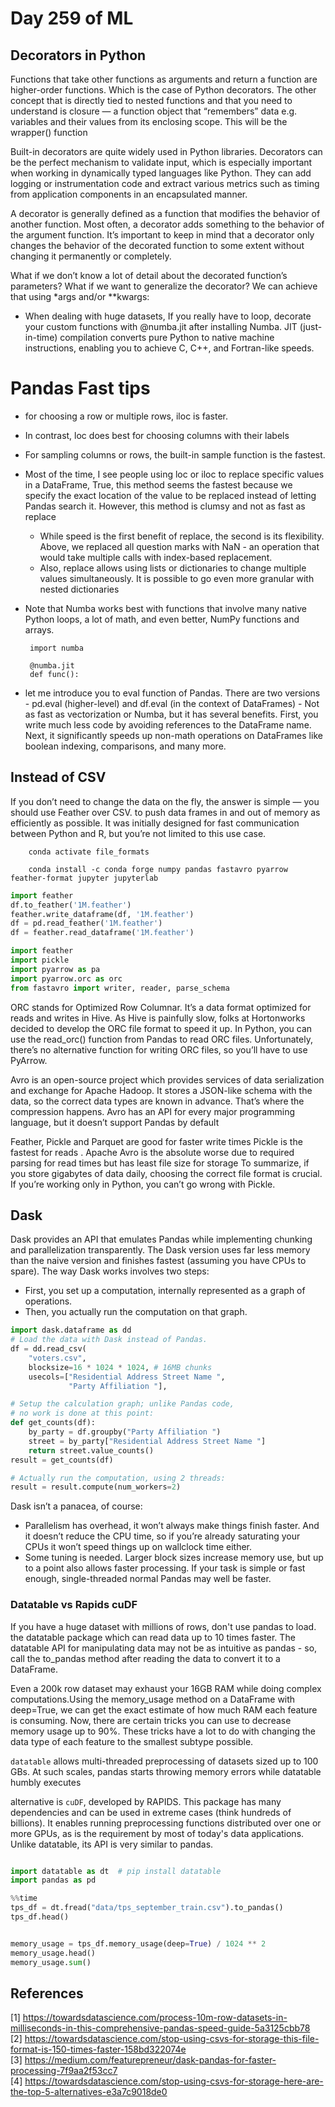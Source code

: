 # Day 259 of ML 

## Decorators in Python 

Functions that take other functions as arguments and return a function are higher-order functions. Which is the case of Python decorators. The other concept that is directly tied to nested functions and that you need to understand is closure — a function object that “remembers” data e.g. variables and their values from its enclosing scope. This will be the wrapper() function 

Built-in decorators are quite widely used in Python libraries. Decorators can be the perfect mechanism to validate input, which is especially important when working in dynamically typed languages like Python. They can add logging or instrumentation code and extract various metrics such as timing from application components in an encapsulated manner.

A decorator is generally defined as a function that modifies the behavior of another function. Most often, a decorator adds something to the behavior of the argument function. It’s important to keep in mind that a decorator only changes the behavior of the decorated function to some extent without changing it permanently or completely.

What if we don’t know a lot of detail about the decorated function’s parameters? What if we want to generalize the decorator?
We can achieve that using *args and/or **kwargs:

* When dealing with huge datasets, If you really have to loop, decorate your custom functions with @numba.jit after installing Numba. JIT (just-in-time) compilation converts pure Python to native machine instructions, enabling you to achieve C, C++, and Fortran-like speeds.


# Pandas Fast tips 

* for choosing a row or multiple rows, iloc is faster.
* In contrast, loc does best for choosing columns with their labels
* For sampling columns or rows, the built-in sample function is the fastest.
* Most of the time, I see people using loc or iloc to replace specific values in a DataFrame, True, this method seems the fastest because we specify the exact location of the value to be replaced instead of letting Pandas search it. However, this method is clumsy and not as fast as replace
    * While speed is the first benefit of replace, the second is its flexibility. Above, we replaced all question marks with NaN - an operation that would take multiple calls with index-based replacement.
    * Also, replace allows using lists or dictionaries to change multiple values simultaneously. It is possible to go even more granular with nested dictionaries
    
*  Note that Numba works best with functions that involve many native Python loops, a lot of math, and even better, NumPy functions and arrays.

        import numba

        @numba.jit
        def func():

*  let me introduce you to eval function of Pandas. There are two versions - pd.eval (higher-level) and df.eval (in the context of DataFrames) - Not as fast as vectorization or Numba, but it has several benefits. First, you write much less code by avoiding references to the DataFrame name. Next, it significantly speeds up non-math operations on DataFrames like boolean indexing, comparisons, and many more.

## Instead of CSV 

If you don’t need to change the data on the fly, the answer is simple — you should use Feather over CSV. to push data frames in and out of memory as efficiently as possible. It was initially designed for fast communication between Python and R, but you’re not limited to this use case.

        conda activate file_formats

        conda install -c conda forge numpy pandas fastavro pyarrow feather-format jupyter jupyterlab
        

```python
import feather
df.to_feather('1M.feather')
feather.write_dataframe(df, '1M.feather')
df = pd.read_feather('1M.feather')
df = feather.read_dataframe('1M.feather')

import feather
import pickle
import pyarrow as pa
import pyarrow.orc as orc 
from fastavro import writer, reader, parse_schema

```        
        
ORC stands for Optimized Row Columnar. It’s a data format optimized for reads and writes in Hive. As Hive is painfully slow, folks at Hortonworks decided to develop the ORC file format to speed it up.
In Python, you can use the read_orc() function from Pandas to read ORC files. Unfortunately, there’s no alternative function for writing ORC files, so you’ll have to use PyArrow.

Avro is an open-source project which provides services of data serialization and exchange for Apache Hadoop. It stores a JSON-like schema with the data, so the correct data types are known in advance. That’s where the compression happens.
Avro has an API for every major programming language, but it doesn’t support Pandas by default


Feather, Pickle and Parquet are good for faster write times Pickle is the fastest for reads . 
Apache Avro is the absolute worse due to required parsing for read times but has least file size for storage
To summarize, if you store gigabytes of data daily, choosing the correct file format is crucial. If you’re working only in Python, you can’t go wrong with Pickle.

## Dask 

Dask provides an API that emulates Pandas while implementing chunking and parallelization transparently. The Dask version uses far less memory than the naive version and finishes fastest (assuming you have CPUs to spare).
The way Dask works involves two steps:  
* First, you set up a computation, internally represented as a graph of operations.
* Then, you actually run the computation on that graph.


```python
import dask.dataframe as dd
# Load the data with Dask instead of Pandas.
df = dd.read_csv(
    "voters.csv",
    blocksize=16 * 1024 * 1024, # 16MB chunks
    usecols=["Residential Address Street Name ",
             "Party Affiliation "],

# Setup the calculation graph; unlike Pandas code,
# no work is done at this point:
def get_counts(df):
    by_party = df.groupby("Party Affiliation ")
    street = by_party["Residential Address Street Name "]
    return street.value_counts()
result = get_counts(df)

# Actually run the computation, using 2 threads:
result = result.compute(num_workers=2)

```

        

Dask isn’t a panacea, of course:

* Parallelism has overhead, it won’t always make things finish faster. And it doesn’t reduce the CPU time, so if you’re already saturating your CPUs it won’t speed things up on wallclock time either.
* Some tuning is needed. Larger block sizes increase memory use, but up to a point also allows faster processing.
If your task is simple or fast enough, single-threaded normal Pandas may well be faster.


### Datatable vs Rapids cuDF


If you have a huge dataset with millions of rows, don't use pandas to load. the datatable package which can read data up to 10 times faster. The datatable API for manipulating data may not be as intuitive as pandas - so, call the to_pandas method after reading the data to convert it to a DataFrame.

Even a 200k row dataset may exhaust your 16GB RAM while doing complex computations.Using the memory_usage method on a DataFrame with deep=True, we can get the exact estimate of how much RAM each feature is consuming. Now, there are certain tricks you can use to decrease memory usage up to 90%. These tricks have a lot to do with changing the data type of each feature to the smallest subtype possible.

`datatable` allows multi-threaded preprocessing of datasets sized up to 100 GBs. At such scales, pandas starts throwing memory errors while datatable humbly executes


 alternative is `cuDF`, developed by RAPIDS. This package has many dependencies and can be used in extreme cases (think hundreds of billions). It enables running preprocessing functions distributed over one or more GPUs, as is the requirement by most of today's data applications. Unlike datatable, its API is very similar to pandas.

```python

import datatable as dt  # pip install datatable
import pandas as pd

%%time
tps_df = dt.fread("data/tps_september_train.csv").to_pandas()
tps_df.head()


memory_usage = tps_df.memory_usage(deep=True) / 1024 ** 2
memory_usage.head()
memory_usage.sum()

```


**References**
------------
[1] https://towardsdatascience.com/process-10m-row-datasets-in-milliseconds-in-this-comprehensive-pandas-speed-guide-5a3125cbb78  
[2] https://towardsdatascience.com/stop-using-csvs-for-storage-this-file-format-is-150-times-faster-158bd322074e  
[3] https://medium.com/featurepreneur/dask-pandas-for-faster-processing-7f9aa2f53cc7  
[4] https://towardsdatascience.com/stop-using-csvs-for-storage-here-are-the-top-5-alternatives-e3a7c9018de0  